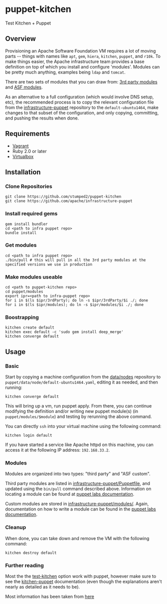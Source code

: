 puppet-kitchen
==============

Test Kitchen + Puppet

Overview
--------

Provisioning an Apache Software Foundation VM requires a lot of moving parts
-- things with names like `apt`, `gem`, `hiera`, `kitchen`, `puppet`, and
`r10k`.  To make things easier, the Apache infrastructure team provides a base
definition on top of which you install and configure 'modules'.  Modules can
be pretty much anything, examples being `ldap` and `tomcat`.

There are two sets of modules that you can draw from: [3rd party modules](https://github.com/apache/infrastructure-puppet/blob/deployment/Puppetfile) and [ASF modules](https://github.com/apache/infrastructure-puppet/tree/deployment/modules).

As an alternative to a full configuration (which would involve DNS setup,
etc), the recommended process is to copy the relevant configuration file from
the [infrastructure-puppet](https://github.com/apache/infrastructure-puppet)
repository to the `default-ubuntu1464`, make changes to that subset of the
configuration, and only copying, committing, and pushing the results when
done.

Requirements
------------

+ [Vagrant](https://www.vagrantup.com/)
+ Ruby 2.0 or later
+ [Virtualbox](https://www.virtualbox.org/)

Installation
------------

### Clone Repositories

```
git clone https://github.com/stumped2/puppet-kitchen
git clone https://github.com/apache/infrastructure-puppet
```

### Install required gems

```
gem install bundler
cd <path to infra puppet repo>
bundle install
```

### Get modules

```
cd <path to infra puppet repo>
./bin/pull # this will pull in all the 3rd party modules at the specified versions we use in production
```

### Make modules useable

```
cd <path to puppet-kitchen repo>
cd puppet/modules
export ipr=<path to infra-puppet repo>
for i in $(ls $ipr/3rdParty); do ln -s $ipr/3rdParty/$i ./; done
for i in $(ls $ipr/modules); do ln -s $ipr/modules/$i ./; done
```

### Boostrapping

```
kitchen create default
kitchen exec default -c 'sudo gem install deep_merge'
kitchen converge default
```

Usage
-----

### Basic

Start by copying a machine configuration from the
[data/nodes](https://github.com/apache/infrastructure-puppet/tree/deployment/data/nodes)
repository to ``puppet/data/node/default-ubuntu1464.yaml``, editing it as
needed, and then running:

```
kitchen converge default
```

This will bring up a vm, run puppet apply. From there, you can continue modifying the definition and/or writing new puppet module(s) (in ```puppet/modules/$module```) and testing by rerunning the above command.

You can directly `ssh` into your virtual machine using the following command:

```
kitchen login default
```

If you have started a service like Apache httpd on this machine, you can
access it at the following IP address: `192.168.33.2`.

### Modules

Modules are organized into two types: "third party" and "ASF custom".

Third party modules are listed in
[infrastructure-puppet/Puppetfile](https://raw.githubusercontent.com/apache/infrastructure-puppet/deployment/Puppetfile),
and updated using the `bin/pull` command described above.  Information on
locating a module can be found at
[puppet labs documentation](http://docs.puppetlabs.com/puppet/4.3/reference/quick_start_module_install_nix.html).

Custom modules are stored in
[infrastructure-puppet/modules/](https://github.com/apache/infrastructure-puppet/tree/deployment/modules).  Again, documentation on how to write a module can be found in the [puppet labs documentation](http://docs.puppetlabs.com/puppet/4.3/reference/quick_writing_nix.html).

### Cleanup

When done, you can take down and remove the VM with the following command:

```
kitchen destroy default
```

### Further reading

Most the the [test-kitchen](https://github.com/test-kitchen/test-kitchen#usage)
option work with puppet, however make sure to see
the [kitchen-puppet](https://github.com/neillturner/kitchen-puppet/blob/master/provisioner_options.md)
documentation (even though the explanations aren't nearly as detailed as it needs to be).

Most information has been taken from [here](http://ehaselwanter.com/en/blog/2014/05/08/using-test-kitchen-with-puppet/)
